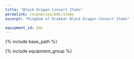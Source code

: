 ```yaml
---
title: "Black Dragon Consort Items"
permalink: /scenarios/bdc/items
excerpt: "Kingdom of Drakkar Black Dragon Consort Items"

equipment_id: bdc
---
```


{% include base_path %}

{% include equipment_group %}
